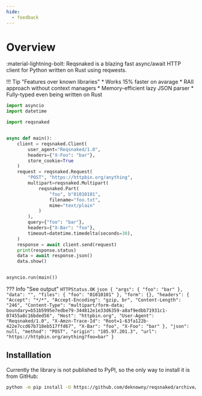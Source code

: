 ```yaml
---
hide:
  - feedback
---
```


# Overview
:material-lightning-bolt: Reqsnaked is a blazing fast async/await HTTP client for Python written on Rust using reqwests.

!!! Tip "Features over known libraries"
    * Works 15% faster on avarage
    * RAII approach without context managers
    * Memory-efficient lazy JSON parser
    * Fully-typed even being written on Rust


```python title="Example"
import asyncio
import datetime

import reqsnaked


async def main():
    client = reqsnaked.Client(
        user_agent="Reqsnaked/1.0",
        headers={"X-Foo": "bar"},
        store_cookie=True
    )
    request = reqsnaked.Request(
        "POST", "https://httpbin.org/anything",
        multipart=reqsnaked.Multipart(
            reqsnaked.Part(
                "foo", b"01010101",
                filename="foo.txt",
                mime="text/plain"
            )
        ),
        query={"foo": "bar"},
        headers={"X-Bar": "foo"},
        timeout=datetime.timedelta(seconds=30),
    )
    response = await client.send(request)
    print(response.status)
    data = await response.json()
    data.show()


asyncio.run(main())
```
??? Info "See output"
    ```
    HTTPStatus.OK
    ```
    ```json
    {
        "args": {
            "foo": "bar"
        },
        "data": "",
        "files": {
            "foo": "01010101"
        },
        "form": {},
        "headers": {
            "Accept": "*/*",
            "Accept-Encoding": "gzip, br",
            "Content-Length": "246",
            "Content-Type": "multipart/form-data; boundary=b51b5995e7edbe79-344812e1e33d6359-a8af9edbb71931c1-07455a8c16bded56",
            "Host": "httpbin.org",
            "User-Agent": "Reqsnaked/1.0",
            "X-Amzn-Trace-Id": "Root=1-63fa122b-422e7ccd67b718eb517ffd67",
            "X-Bar": "foo",
            "X-Foo": "bar"
        },
        "json": null,
        "method": "POST",
        "origin": "185.97.201.3",
        "url": "https://httpbin.org/anything?foo=bar"
    }
    ```


## Installlation
Currently the library is not published to PyPI, so the only way to install it is from GitHub:
```bash
python -m pip install -U https://github.com/deknowny/reqsnaked/archive/main.zip
```
